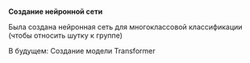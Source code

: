 **Создание нейронной сети**

Была создана нейронная сеть для многоклассовой классификации (чтобы относить шутку к группе)

В будущем:
Создание модели Transformer
